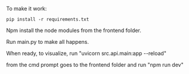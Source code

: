 To make it work:

```
pip install -r requirements.txt
```

Npm install the node modules from the frontend folder.

Run main.py to make all happens.

When ready, to visualize, run "uvicorn src.api.main:app --reload"

from the cmd prompt goes to the frontend folder and run "npm run dev"